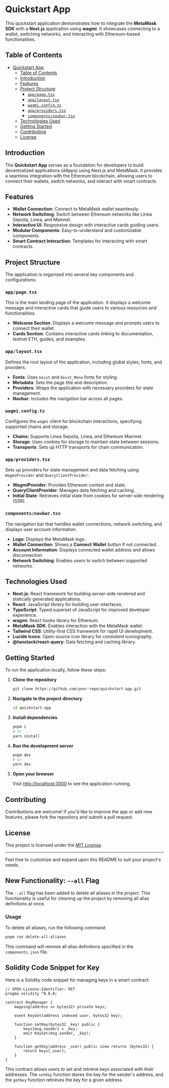 # Quickstart App

This quickstart application demonstrates how to integrate the **MetaMask SDK** with a **Next.js** application using **wagmi**. It showcases connecting to a wallet, switching networks, and interacting with Ethereum-based functionalities.

## Table of Contents

- [Quickstart App](#quickstart-app)
  - [Table of Contents](#table-of-contents)
  - [Introduction](#introduction)
  - [Features](#features)
  - [Project Structure](#project-structure)
    - [`app/page.tsx`](#apppagetsx)
    - [`app/layout.tsx`](#applayouttsx)
    - [`wagmi.config.ts`](#wagmiconfigts)
    - [`app/providers.tsx`](#appproviderstsx)
    - [`components/navbar.tsx`](#componentsnavbartsx)
  - [Technologies Used](#technologies-used)
  - [Getting Started](#getting-started)
  - [Contributing](#contributing)
  - [License](#license)

## Introduction

The **Quickstart App** serves as a foundation for developers to build decentralized applications (dApps) using Next.js and MetaMask. It provides a seamless integration with the Ethereum blockchain, allowing users to connect their wallets, switch networks, and interact with smart contracts.

## Features

- **Wallet Connection**: Connect to MetaMask wallet seamlessly.
- **Network Switching**: Switch between Ethereum networks like Linea Sepolia, Linea, and Mainnet.
- **Interactive UI**: Responsive design with interactive cards guiding users.
- **Modular Components**: Easy-to-understand and customizable components.
- **Smart Contract Interaction**: Templates for interacting with smart contracts.

## Project Structure

The application is organized into several key components and configurations:

### `app/page.tsx`

This is the main landing page of the application. It displays a welcome message and interactive cards that guide users to various resources and functionalities.

- **Welcome Section**: Displays a welcome message and prompts users to connect their wallet.
- **Cards Section**: Contains interactive cards linking to documentation, testnet ETH, guides, and examples.

### `app/layout.tsx`

Defines the root layout of the application, including global styles, fonts, and providers.

- **Fonts**: Uses `Geist` and `Geist_Mono` fonts for styling.
- **Metadata**: Sets the page title and description.
- **Providers**: Wraps the application with necessary providers for state management.
- **Navbar**: Includes the navigation bar across all pages.

### `wagmi.config.ts`

Configures the `wagmi` client for blockchain interactions, specifying supported chains and storage.

- **Chains**: Supports Linea Sepolia, Linea, and Ethereum Mainnet.
- **Storage**: Uses cookies for storage to maintain state between sessions.
- **Transports**: Sets up HTTP transports for chain communication.

### `app/providers.tsx`

Sets up providers for state management and data fetching using `WagmiProvider` and `QueryClientProvider`.

- **WagmiProvider**: Provides Ethereum context and state.
- **QueryClientProvider**: Manages data fetching and caching.
- **Initial State**: Retrieves initial state from cookies for server-side rendering (SSR).

### `components/navbar.tsx`

The navigation bar that handles wallet connections, network switching, and displays user account information.

- **Logo**: Displays the MetaMask logo.
- **Wallet Connection**: Shows a **Connect Wallet** button if not connected.
- **Account Information**: Displays connected wallet address and allows disconnection.
- **Network Switching**: Enables users to switch between supported networks.

## Technologies Used

- **Next.js**: React framework for building server-side rendered and statically generated applications.
- **React**: JavaScript library for building user interfaces.
- **TypeScript**: Typed superset of JavaScript for improved developer experience.
- **wagmi**: React hooks library for Ethereum.
- **MetaMask SDK**: Enables interaction with the MetaMask wallet.
- **Tailwind CSS**: Utility-first CSS framework for rapid UI development.
- **Lucide Icons**: Open-source icon library for consistent iconography.
- **@tanstack/react-query**: Data fetching and caching library.

## Getting Started

To run the application locally, follow these steps:

1. **Clone the repository**

   ```bash:examples/quickstart/README.md
   git clone https://github.com/your-repo/quickstart-app.git
   ```

2. **Navigate to the project directory**

   ```bash
   cd quickstart-app
   ```

3. **Install dependencies**

   ```bash
   pnpm i
   # or
   yarn install
   ```

4. **Run the development server**

   ```bash
   pnpm dev
   # or
   yarn dev
   ```

5. **Open your browser**

   Visit [http://localhost:3000](http://localhost:3000) to see the application running.

## Contributing

Contributions are welcome! If you'd like to improve the app or add new features, please fork the repository and submit a pull request.

## License

This project is licensed under the [MIT License](LICENSE).

---

Feel free to customize and expand upon this README to suit your project's needs.

## New Functionality: `--all` Flag

The `--all` flag has been added to delete all aliases in the project. This functionality is useful for cleaning up the project by removing all alias definitions at once.

### Usage

To delete all aliases, run the following command:

```bash
pnpm run delete-all-aliases
```

This command will remove all alias definitions specified in the `components.json` file.

## Solidity Code Snippet for Key

Here is a Solidity code snippet for managing keys in a smart contract:

```solidity
// SPDX-License-Identifier: MIT
pragma solidity ^0.8.0;

contract KeyManager {
    mapping(address => bytes32) private keys;

    event KeySet(address indexed user, bytes32 key);

    function setKey(bytes32 _key) public {
        keys[msg.sender] = _key;
        emit KeySet(msg.sender, _key);
    }

    function getKey(address _user) public view returns (bytes32) {
        return keys[_user];
    }
}
```

This contract allows users to set and retrieve keys associated with their addresses. The `setKey` function stores the key for the sender's address, and the `getKey` function retrieves the key for a given address.
